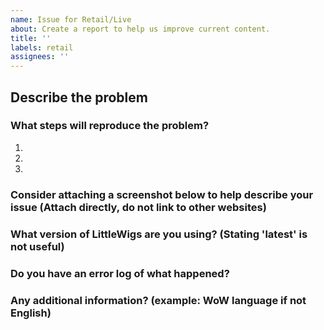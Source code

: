 ```yaml
---
name: Issue for Retail/Live
about: Create a report to help us improve current content.
title: ''
labels: retail
assignees: ''
---
```


## Describe the problem


### What steps will reproduce the problem?

1.  
2.  
3.  

### Consider attaching a screenshot below to help describe your issue (Attach directly, do not link to other websites)


### What version of LittleWigs are you using? (Stating 'latest' is not useful)


### Do you have an error log of what happened?


### Any additional information? (example: WoW language if not English)
